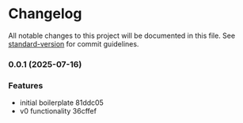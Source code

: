 # Changelog

All notable changes to this project will be documented in this file. See [standard-version](https://github.com/conventional-changelog/standard-version) for commit guidelines.

### 0.0.1 (2025-07-16)


### Features

* initial boilerplate 81ddc05
* v0 functionality 36cffef
